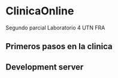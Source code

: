 # ClinicaOnline

Segundo parcial Laboratorio 4 UTN FRA


## Primeros pasos en la clinica



## Development server



